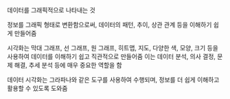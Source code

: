 데이터를 그래픽적으로 나타내는 것

정보를 그래픽 형태로 변환함으로써, 데이터의 패턴, 추이, 상관 관계 등을 이해하기 쉽게 만들어줌

시각화는 막대 그래프, 선 그래프, 원 그래프, 히트맵, 지도, 다양한 색, 모양, 크기 등을 사용하여 데이터를 이해하기 쉽고 직관적으로 만들어줌
이는 데이터 분석, 의사 결정, 문제 해결, 추세 분석 등에 매우 중요한 역할을 함

데이터 시각화는 그라파나와 같은 도구를 사용하여 수행되며, 정보를 더 쉽게 이해하고 활용할 수 있도록 도와줌